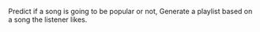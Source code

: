 Predict if a song is going to be popular or not, Generate a playlist based on a song the listener likes.
